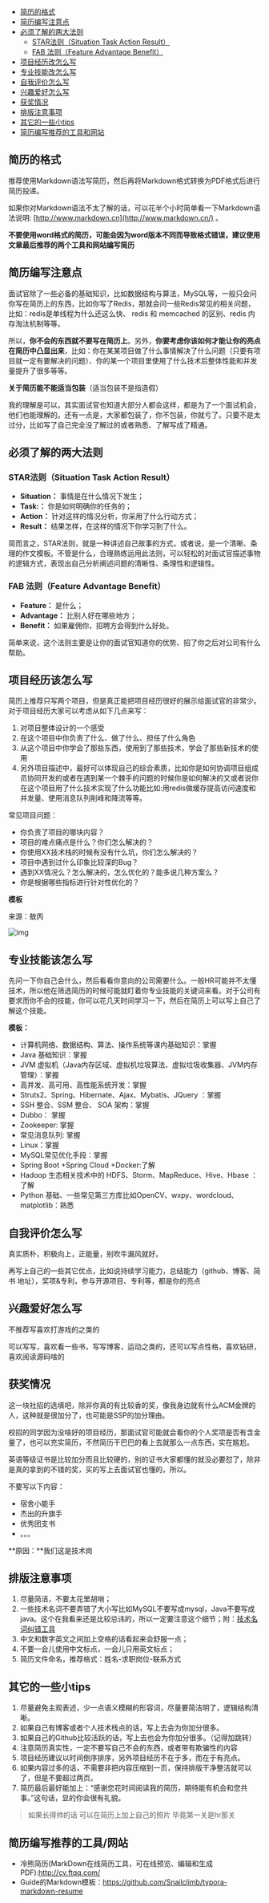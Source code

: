 <!-- TOC -->

- [简历的格式](#简历的格式)
- [简历编写注意点](#简历编写注意点)
- [必须了解的两大法则](#必须了解的两大法则)
  - [STAR法则（Situation Task Action Result）](#star法则situation-task-action-result)
  - [FAB 法则（Feature Advantage Benefit）](#fab-法则feature-advantage-benefit)
- [项目经历改怎么写](#项目经历该怎么写)
- [专业技能改怎么写](#专业技能该怎么写)
- [自我评价怎么写](#自我评价怎么写)
- [兴趣爱好怎么写](#兴趣爱好怎么写)
- [获奖情况](#获奖情况)
- [排版注意事项](#排版注意事项)
- [其它的一些小tips](#其它的一些小tips)
- [简历编写推荐的工具和网站](#简历编写推荐的工具/网站)

<!-- /TOC -->

## 简历的格式

推荐使用Markdown语法写简历，然后再将Markdown格式转换为PDF格式后进行简历投递。

如果你对Markdown语法不太了解的话，可以花半个小时简单看一下Markdown语法说明: [http://www.markdown.cn](http://www.markdown.cn/) 。

**不要使用word格式的简历，可能会因为word版本不同而导致格式错误，建议使用文章最后推荐的两个工具和网站编写简历**

## 简历编写注意点

面试官除了一些必备的基础知识，比如数据结构与算法，MySQL等，一般只会问你写在简历上的东西，比如你写了Redis，那就会问一些Redis常见的相关问题，比如：redis是单线程为什么还这么快、 redis 和 memcached 的区别、redis 内存淘汰机制等等。

所以，**你不会的东西就不要写在简历上**。另外，**你要考虑你该如何才能让你的亮点在简历中凸显出来**，比如：你在某某项目做了什么事情解决了什么问题（只要有项目就一定有要解决的问题）、你的某一个项目里使用了什么技术后整体性能和并发量提升了很多等等。

**关于简历能不能适当包装**（适当包装不是指造假）

我的理解是可以，其实面试官也知道大部分人都会这样，都是为了一个面试机会，他们也能理解的。还有一点是，大家都包装了，你不包装，你就亏了。只要不是太过分，比如写了自己完全没了解过的或者熟悉、了解写成了精通。

## 必须了解的两大法则

### STAR法则（Situation Task Action Result）

- **Situation：** 事情是在什么情况下发生；
- **Task:：** 你是如何明确你的任务的；
- **Action：** 针对这样的情况分析，你采用了什么行动方式；
- **Result：** 结果怎样，在这样的情况下你学习到了什么。

简而言之，STAR法则，就是一种讲述自己故事的方式，或者说，是一个清晰、条理的作文模板。不管是什么，合理熟练运用此法则，可以轻松的对面试官描述事物的逻辑方式，表现出自己分析阐述问题的清晰性、条理性和逻辑性。

### FAB 法则（Feature Advantage Benefit）

- **Feature：** 是什么；
- **Advantage：** 比别人好在哪些地方；
- **Benefit：** 如果雇佣你，招聘方会得到什么好处。

简单来说，这个法则主要是让你的面试官知道你的优势、招了你之后对公司有什么帮助。

## 项目经历该怎么写

简历上推荐只写两个项目，但是真正能把项目经历很好的展示给面试官的非常少。对于项目经历大家可以考虑从如下几点来写：

1. 对项目整体设计的一个感受
2. 在这个项目中你负责了什么、做了什么、担任了什么角色
3. 从这个项目中你学会了那些东西，使用到了那些技术，学会了那些新技术的使用
4. 另外项目描述中，最好可以体现自己的综合素质，比如你是如何协调项目组成员协同开发的或者在遇到某一个棘手的问题的时候你是如何解决的又或者说你在这个项目用了什么技术实现了什么功能比如:用redis做缓存提高访问速度和并发量、使用消息队列削峰和降流等等。

常见项目问题：

- 你负责了项目的哪块内容？
- 项目的难点痛点是什么？你们怎么解决的？
- 你使用XX技术栈的时候有没有什么坑，你们怎么解决的？
- 项目中遇到过什么印象比较深的Bug？
- 遇到XX情况么？怎么解决的，怎么优化的？能多说几种方案么？
- 你是根据哪些指标进行针对性优化的？

**模板**

来源：敖丙

![img](../../media/pictures/essential-content-for-interview/项目介绍模板.png)

## 专业技能该怎么写

先问一下你自己会什么，然后看看你意向的公司需要什么。一般HR可能并不太懂技术，所以他在筛选简历的时候可能就盯着你专业技能的关键词来看。对于公司有要求而你不会的技能，你可以花几天时间学习一下，然后在简历上可以写上自己了解这个技能。

**模板：**

- 计算机网络、数据结构、算法、操作系统等课内基础知识：掌握
- Java 基础知识：掌握
- JVM 虚拟机（Java内存区域、虚拟机垃圾算法、虚拟垃圾收集器、JVM内存管理）：掌握
- 高并发、高可用、高性能系统开发：掌握
- Struts2、Spring、Hibernate、Ajax、Mybatis、JQuery ：掌握
- SSH 整合、SSM 整合、 SOA 架构：掌握
- Dubbo： 掌握
- Zookeeper: 掌握
- 常见消息队列: 掌握
- Linux：掌握
- MySQL常见优化手段：掌握
- Spring Boot +Spring Cloud +Docker:了解
- Hadoop 生态相关技术中的 HDFS、Storm、MapReduce、Hive、Hbase ：了解
- Python 基础、一些常见第三方库比如OpenCV、wxpy、wordcloud、matplotlib：熟悉

## 自我评价怎么写

真实质朴，积极向上，正能量，别吹牛漏风就好。

再写上自己的一些其它优点，比如说持续学习能力，总结能力（github、博客、简书 地址），奖项&专利，参与开源项目、专利等，都是你的亮点

## 兴趣爱好怎么写

不推荐写喜欢打游戏的之类的

可以写写，喜欢看一些书，写写博客，运动之类的，还可以写点性格，喜欢钻研，喜欢阅读源码啥的

## 获奖情况

这一块社招的选填吧，除非你真的有比较香的奖，像我身边就有什么ACM金牌的人，这种就是很加分了，也可能是SSP的加分理由。

校招的同学因为没啥好的项目经历，那面试官可能就会看你的个人奖项是否有含金量了，也可以充实简历，不然简历干巴巴的看上去就那么一点东西，实在尴尬。

英语等级证书是比较加分而且比较硬的，别的证书大家都懂的就没必要怼了，除非是真的拿到的不错的奖，买的写上去面试官也懂的，所以。



不要写以下内容：

- 宿舍小能手
- 杰出的升旗手
- 优秀团支书
- 。。。

**原因：**我们这是技术岗

## 排版注意事项

1. 尽量简洁，不要太花里胡哨；
2. 一些技术名词不要弄错了大小写比如MySQL不要写成mysql，Java不要写成java。这个在我看来还是比较忌讳的，所以一定要注意这个细节；附：[技术名词纠错工具](https://cyc2018.github.io/Text-Typesetting/)
3. 中文和数字英文之间加上空格的话看起来会舒服一点；
4. 不要一会儿使用中文标点，一会儿只用英文标点；
5. 简历文件命名，推荐格式：姓名-求职岗位-联系方式

## 其它的一些小tips

1. 尽量避免主观表述，少一点语义模糊的形容词，尽量要简洁明了，逻辑结构清晰。
2. 如果自己有博客或者个人技术栈点的话，写上去会为你加分很多。
3. 如果自己的Github比较活跃的话，写上去也会为你加分很多。（记得加跳转）
4. 注意简历真实性，一定不要写自己不会的东西，或者带有欺骗性的内容
5. 项目经历建议以时间倒序排序，另外项目经历不在于多，而在于有亮点。
6. 如果内容过多的话，不需要非把内容压缩到一页，保持排版干净整洁就可以了，但是不要超过两页。
7. 简历最后最好能加上：“感谢您花时间阅读我的简历，期待能有机会和您共事。”这句话，显的你会很有礼貌。

> 如果长得帅的话 可以在简历上加上自己的照片 毕竟第一关是hr那关

## 简历编写推荐的工具/网站

- 冷熊简历(MarkDown在线简历工具，可在线预览、编辑和生成PDF):http://cv.ftqq.com/
- Guide的Markdown模板：https://github.com/Snailclimb/typora-markdown-resume

